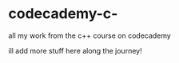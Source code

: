 # codecademy-c-
all my work from the c++ course on codecademy

ill add more stuff here along the journey!
